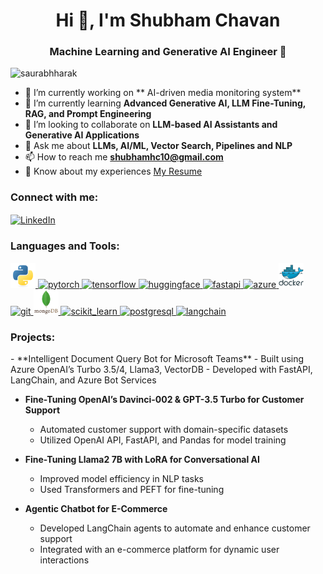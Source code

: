 <h1 align="center">Hi 👋, I'm Shubham Chavan</h1>
<h3 align="center">Machine Learning and Generative AI Engineer 🚀</h3>

<p align="left"> <img src="https://komarev.com/ghpvc/?username=saurabhharak&label=Profile%20views&color=0e75b6&style=flat" alt="saurabhharak" /> </p>

- 🔭 I’m currently working on ** AI-driven media monitoring system**
- 🌱 I’m currently learning **Advanced Generative AI, LLM Fine-Tuning, RAG, and Prompt Engineering**
- 👯 I’m looking to collaborate on **LLM-based AI Assistants and Generative AI Applications**
- 💬 Ask me about **LLMs, AI/ML, Vector Search, Pipelines and NLP**
- 📫 How to reach me **shubhamhc10@gmail.com**
- 📄 Know about my experiences [My Resume](https://chocolate-kaitlin-87.tiiny.site)

<h3 align="left">Connect with me:</h3>
<p align="left">
<a href="https://www.linkedin.com/in/shubhamhc/" target="blank"><img align="center" src="https://raw.githubusercontent.com/rahuldkjain/github-profile-readme-generator/master/src/images/icons/Social/linked-in-alt.svg" alt="LinkedIn" height="30" width="40" /></a>
</p>

<h3 align="left">Languages and Tools:</h3>
<p align="left">
<a href="https://www.python.org" target="_blank" rel="noreferrer"> <img src="https://raw.githubusercontent.com/devicons/devicon/master/icons/python/python-original.svg" alt="python" width="40" height="40"/> </a>
<a href="https://pytorch.org/" target="_blank" rel="noreferrer"> <img src="https://www.vectorlogo.zone/logos/pytorch/pytorch-icon.svg" alt="pytorch" width="40" height="40"/> </a>
<a href="https://www.tensorflow.org" target="_blank" rel="noreferrer"> <img src="https://www.vectorlogo.zone/logos/tensorflow/tensorflow-icon.svg" alt="tensorflow" width="40" height="40"/> </a>
<a href="https://huggingface.co/" target="_blank" rel="noreferrer"> <img src="https://huggingface.co/front/assets/huggingface_logo-noborder.svg" alt="huggingface" width="40" height="40"/> </a>
<a href="https://fastapi.tiangolo.com/" target="_blank" rel="noreferrer"> <img src="https://fastapi.tiangolo.com/img/logo-margin/logo-teal.png" alt="fastapi" width="40" height="40"/> </a>
<a href="https://azure.microsoft.com/en-in/" target="_blank" rel="noreferrer"> <img src="https://upload.wikimedia.org/wikipedia/commons/a/a8/Microsoft_Azure_Logo.svg" alt="azure" width="40" height="40"/> </a>
<a href="https://www.docker.com/" target="_blank" rel="noreferrer"> <img src="https://raw.githubusercontent.com/devicons/devicon/master/icons/docker/docker-original-wordmark.svg" alt="docker" width="40" height="40"/> </a>
<a href="https://git-scm.com/" target="_blank" rel="noreferrer"> <img src="https://www.vectorlogo.zone/logos/git-scm/git-scm-icon.svg" alt="git" width="40" height="40"/> </a>
<a href="https://www.mongodb.com/" target="_blank" rel="noreferrer"> <img src="https://raw.githubusercontent.com/devicons/devicon/master/icons/mongodb/mongodb-original-wordmark.svg" alt="mongodb" width="40" height="40"/> </a>
<a href="https://scikit-learn.org/" target="_blank" rel="noreferrer"> <img src="https://upload.wikimedia.org/wikipedia/commons/0/05/Scikit_learn_logo_small.svg" alt="scikit_learn" width="40" height="40"/> </a>
<a href="https://www.postgresql.org/" target="_blank" rel="noreferrer"> <img src="https://upload.wikimedia.org/wikipedia/commons/2/29/Postgresql_elephant.svg" alt="postgresql" width="40" height="40"/> </a>
<a href="https://langchain.com/" target="_blank" rel="noreferrer"> <img src="https://avatars.githubusercontent.com/u/113034160?s=200&v=4" alt="langchain" width="40" height="40"/> </a>
</p>

<h3 align="left">Projects:</h3>
- **Intelligent Document Query Bot for Microsoft Teams**  
  - Built using Azure OpenAI’s Turbo 3.5/4, Llama3, VectorDB  
  - Developed with FastAPI, LangChain, and Azure Bot Services  

- **Fine-Tuning OpenAI’s Davinci-002 & GPT-3.5 Turbo for Customer Support**  
  - Automated customer support with domain-specific datasets  
  - Utilized OpenAI API, FastAPI, and Pandas for model training  

- **Fine-Tuning Llama2 7B with LoRA for Conversational AI**  
  - Improved model efficiency in NLP tasks  
  - Used Transformers and PEFT for fine-tuning  

- **Agentic Chatbot for E-Commerce**  
  - Developed LangChain agents to automate and enhance customer support  
  - Integrated with an e-commerce platform for dynamic user interactions  

